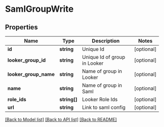 # SamlGroupWrite

## Properties
Name | Type | Description | Notes
------------ | ------------- | ------------- | -------------
**id** | **string** | Unique Id | [optional] 
**looker_group_id** | **string** | Unique Id of group in Looker | [optional] 
**looker_group_name** | **string** | Name of group in Looker | [optional] 
**name** | **string** | Name of group in Saml | [optional] 
**role_ids** | **string[]** | Looker Role Ids | [optional] 
**url** | **string** | Link to saml config | [optional] 

[[Back to Model list]](../README.md#documentation-for-models) [[Back to API list]](../README.md#documentation-for-api-endpoints) [[Back to README]](../README.md)


